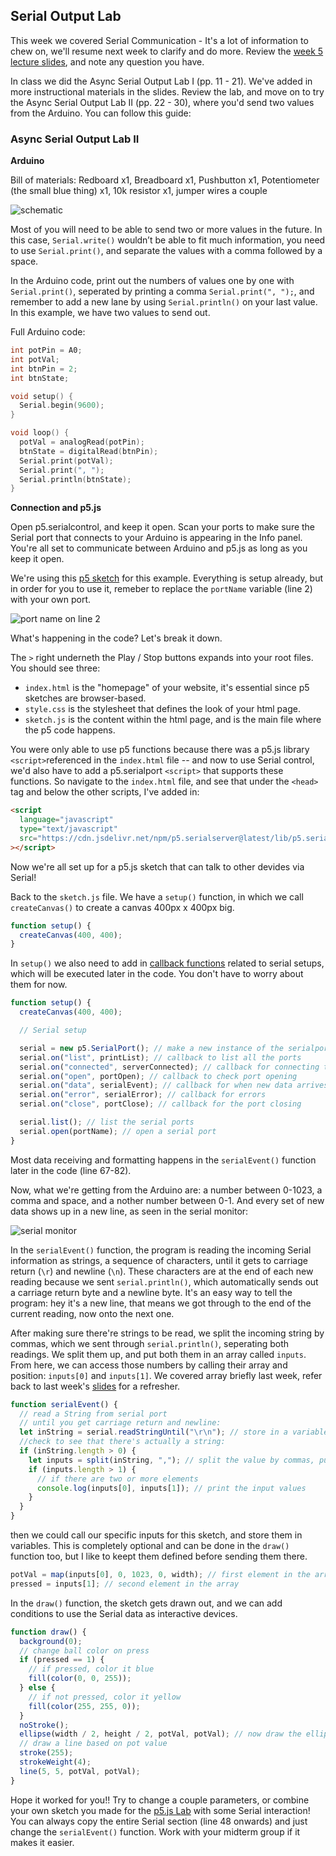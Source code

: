 ## Serial Output Lab

This week we covered Serial Communication - It's a lot of information to chew on, we'll resume next week to clarify and do more. Review the [week 5 lecture slides](https://docs.google.com/presentation/d/1SWo6lEEp1WgR5B6kxlWtKhT3AZTuQrvWmHjWDj5lxUg/edit#slide=id.g15f148ef1d0_0_0), and note any question you have.

In class we did the Async Serial Output Lab I (pp. 11 - 21). We've added in more instructional materials in the slides. Review the lab, and move on to try the Async Serial Output Lab II (pp. 22 - 30), where you'd send two values from the Arduino. You can follow this guide:

### Async Serial Output Lab II

**Arduino**

Bill of materials: Redboard x1, Breadboard x1, Pushbutton x1, Potentiometer (the small blue thing) x1, 10k resistor x1, jumper wires a couple

![schematic](schematic-bb.png)

Most of you will need to be able to send two or more values in the future. In this case, `Serial.write()` wouldn’t be able to fit much information, you need to use `Serial.print()`, and separate the values with a comma followed by a space.

In the Arduino code, print out the numbers of values one by one with `Serial.print()`, seperated by printing a comma `Serial.print(", ");`, and remember to add a new lane by using `Serial.println()` on your last value. In this example, we have two values to send out.

Full Arduino code:

```c
int potPin = A0;
int potVal;
int btnPin = 2;
int btnState;

void setup() {
  Serial.begin(9600);
}

void loop() {
  potVal = analogRead(potPin);
  btnState = digitalRead(btnPin);
  Serial.print(potVal);
  Serial.print(", ");
  Serial.println(btnState);
}
```

**Connection and p5.js**

Open p5.serialcontrol, and keep it open. Scan your ports to make sure the Serial port that connects to your Arduino is appearing in the Info panel. You're all set to communicate between Arduino and p5.js as long as you keep it open.

We're using this [p5 sketch](https://editor.p5js.org/sandpills/sketches/L2LESw-9E) for this example. Everything is setup already, but in order for you to use it, remeber to replace the `portName` variable (line 2) with your own port.

![port name on line 2](portname.png)

What's happening in the code? Let's break it down.

The `>` right underneth the Play / Stop buttons expands into your root files. You should see three:

- `index.html` is the "homepage" of your website, it's essential since p5 sketches are browser-based.
- `style.css` is the stylesheet that defines the look of your html page.
- `sketch.js` is the content within the html page, and is the main file where the p5 code happens.

You were only able to use p5 functions because there was a p5.js library `<script>`referenced in the `index.html` file -- and now to use Serial control, we'd also have to add a p5.serialport `<script>` that supports these functions. So navigate to the `index.html` file, and see that under the `<head>` tag and below the other scripts, I've added in:

```html
<script
  language="javascript"
  type="text/javascript"
  src="https://cdn.jsdelivr.net/npm/p5.serialserver@latest/lib/p5.serialport.js"
></script>
```

Now we're all set up for a p5.js sketch that can talk to other devides via Serial!

Back to the `sketch.js` file. We have a `setup()` function, in which we call `createCanvas()` to create a canvas 400px x 400px big.

```js
function setup() {
  createCanvas(400, 400);
}
```

In `setup()` we also need to add in [callback functions](https://www.w3schools.com/js/js_callback.asp) related to serial setups, which will be executed later in the code. You don't have to worry about them for now.

```js
function setup() {
  createCanvas(400, 400);

  // Serial setup

  serial = new p5.SerialPort(); // make a new instance of the serialport library
  serial.on("list", printList); // callback to list all the ports
  serial.on("connected", serverConnected); // callback for connecting to server
  serial.on("open", portOpen); // callback to check port opening
  serial.on("data", serialEvent); // callback for when new data arrives
  serial.on("error", serialError); // callback for errors
  serial.on("close", portClose); // callback for the port closing

  serial.list(); // list the serial ports
  serial.open(portName); // open a serial port
}
```

Most data receiving and formatting happens in the `serialEvent()` function later in the code (line 67-82).

Now, what we're getting from the Arduino are: a number between 0-1023, a comma and space, and a nother number between 0-1. And every set of new data shows up in a new line, as seen in the serial monitor:

![serial monitor](serialmonitor.png)

In the `serialEvent()` function, the program is reading the incoming Serial information as strings, a sequence of characters, until it gets to carriage return (`\r`) and newline (`\n`). These characters are at the end of each new reading because we sent `serial.println()`, which automatically sends out a carriage return byte and a newline byte. It's an easy way to tell the program: hey it's a new line, that means we got through to the end of the current reading, now onto the next one.

After making sure there're strings to be read, we split the incoming string by commas, which we sent through `serial.println()`, seperating both readings. We split them up, and put both them in an array called `inputs`. From here, we can access those numbers by calling their array and position: `inputs[0]` and `inputs[1]`. We covered array briefly last week, refer back to last week's [slides](https://docs.google.com/presentation/d/1TEWKf08ljkA9GOH_bT8G4Q9h5Ixmfi7ORA9WDxmLus4/edit#slide=id.g13f4cc087c6_0_75) for a refresher.

```js
function serialEvent() {
  // read a String from serial port
  // until you get carriage return and newline:
  let inString = serial.readStringUntil("\r\n"); // store in a variable
  //check to see that there's actually a string:
  if (inString.length > 0) {
    let inputs = split(inString, ","); // split the value by commas, put into array
    if (inputs.length > 1) {
      // if there are two or more elements
      console.log(inputs[0], inputs[1]); // print the input values
    }
  }
}
```

then we could call our specific inputs for this sketch, and store them in variables. This is completely optional and can be done in the `draw()` function too, but I like to keept them defined before sending them there.

```js
potVal = map(inputs[0], 0, 1023, 0, width); // first element in the array
pressed = inputs[1]; // second element in the array
```

In the `draw()` function, the sketch gets drawn out, and we can add conditions to use the Serial data as interactive devices.

```js
function draw() {
  background(0);
  // change ball color on press
  if (pressed == 1) {
    // if pressed, color it blue
    fill(color(0, 0, 255));
  } else {
    // if not pressed, color it yellow
    fill(color(255, 255, 0));
  }
  noStroke();
  ellipse(width / 2, height / 2, potVal, potVal); // now draw the ellipse, size based on pot value
  // draw a line based on pot value
  stroke(255);
  strokeWeight(4);
  line(5, 5, potVal, potVal);
}
```

Hope it worked for you!! Try to change a couple parameters, or combine your own sketch you made for the [p5.js Lab](p5js-lab.html) with some Serial interaction! You can always copy the entire Serial section (line 48 onwards) and just change the `serialEvent()` function. Work with your midterm group if it makes it easier.
